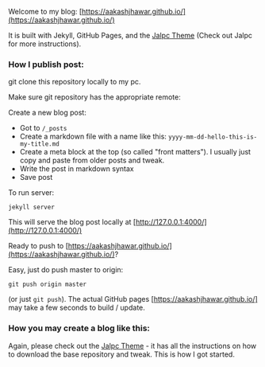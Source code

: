 Welcome to my blog: [https://aakashjhawar.github.io/](https://aakashjhawar.github.io/)

It is built with Jekyll, GitHub Pages, and the [Jalpc Theme](https://github.com/jarrekk/Jalpc)
(Check out Jalpc for more instructions).

### How I publish post:

git clone this repository locally to my pc.

Make sure git repository has the appropriate remote:

Create a new blog post:

- Got to `/_posts`
- Create a markdown file with a name like this: `yyyy-mm-dd-hello-this-is-my-title.md`
- Create a meta block at the top (so called "front matters"). I usually just copy and paste from older posts and tweak.
- Write the post in markdown syntax
- Save post

To run server:

```
jekyll server
```

This will serve the blog post locally at [http://127.0.0.1:4000/](http://127.0.0.1:4000/)

Ready to push to [https://aakashjhawar.github.io/](https://aakashjhawar.github.io/)?

Easy, just do push master to origin:

```
git push origin master
```

(or just `git push`). The actual GitHub pages [https://aakashjhawar.github.io/] may take a few seconds to build / update.

### How you may create a blog like this:

Again, please check out the [Jalpc Theme](https://github.com/jarrekk/Jalpc) - it has all the instructions
on how to download the base repository and tweak. This is how I got started.

